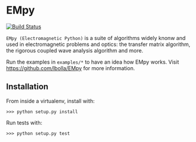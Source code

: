 # EMpy

[![Build Status](https://travis-ci.org/lbolla/EMpy.svg?branch=master)](https://travis-ci.org/lbolla/EMpy)

`EMpy (Electromagnetic Python)` is a suite of algorithms widely knonw and used in electromagnetic problems and optics:
the transfer matrix algorithm, the rigorous coupled wave analysis algorithm and more.

Run the examples in `examples/*` to have an idea how EMpy works.
Visit https://github.com/lbolla/EMpy for more information.

## Installation

From inside a virtualenv, install with:

    >>> python setup.py install
    
Run tests with:

    >>> python setup.py test
